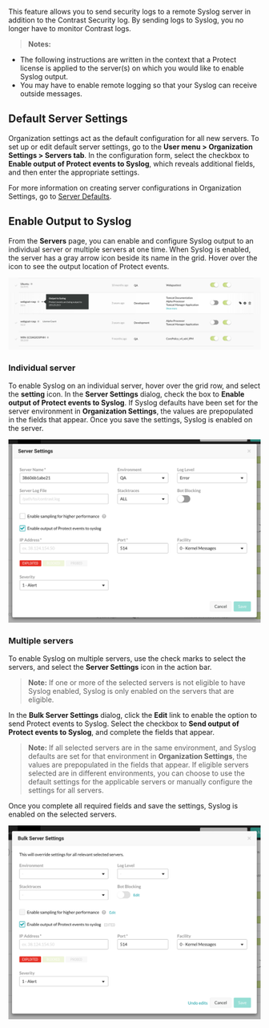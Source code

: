 <!--
title: "Output to Syslog"
description: "Overview of how to send protection events to Syslog"
tags: "user server Protection Syslog Output"
-->

This feature allows you to send security logs to a remote Syslog server in addition to the Contrast Security log. By sending logs to Syslog, you no longer have to monitor Contrast logs. 

> **Notes:** 
 * The following instructions are written in the context that a Protect license is applied to the server(s) on which you would like to enable Syslog output. 
 * You may have to enable remote logging so that your Syslog can receive outside messages. 

## Default Server Settings

Organization settings act as the default configuration for all new servers. To set up or edit default server settings, go to the **User menu > Organization Settings > Servers tab**. In the configuration form, select the checkbox to **Enable output of Protect events to Syslog**, which reveals additional fields, and then enter the appropriate settings.

For more information on creating server configurations in Organization Settings, go to [Server Defaults](admin-orgsettings.html#org-server). 

## Enable Output to Syslog 

From the **Servers** page, you can enable and configure Syslog output to an individual server or multiple servers at one time. When Syslog is enabled, the server has a gray arrow icon beside its name in the grid. Hover over the icon to see the output location of Protect events.

<a href="assets/images/Output-to-syslog.png" rel="lightbox" title="Output to Syslog enabled"><img class="thumbnail" src="assets/images/Output-to-syslog.png"/></a>

### Individual server 

To enable Syslog on an individual server, hover over the grid row, and select the **setting** icon. In the **Server Settings** dialog, check the box to **Enable output of Protect events to Syslog**. If Syslog defaults have been set for the server environment in **Organization Settings**, the values are prepopulated in the fields that appear. Once you save the settings, Syslog is enabled on the server.

<a href="assets/images/Server-settings.png" rel="lightbox" title="Enable Syslog for a server"><img class="thumbnail" src="assets/images/Server-settings.png"/></a>

### Multiple servers

To enable Syslog on multiple servers, use the check marks to select the servers, and select the **Server Settings** icon in the action bar. 

> **Note:** If one or more of the selected servers is not eligible to have Syslog enabled, Syslog is only enabled on the servers that are eligible. 

In the **Bulk Server Settings** dialog, click the **Edit** link to enable the option to send Protect events to Syslog. Select the checkbox to **Send output of Protect events to Syslog**, and complete the fields that appear. 

> **Note:** If all selected servers are in the same environment, and Syslog defaults are set for that environment in **Organization Settings**, the values are prepopulated in the fields that appear. If eligible servers selected are in different environments, you can choose to use the default settings for the applicable servers or manually configure the settings for all servers. 

Once you complete all required fields and save the settings, Syslog is enabled on the selected servers. 

<a href="assets/images/Bulk-server-settings.png" rel="lightbox" title="Enable Syslog for multiple servers"><img class="thumbnail" src="assets/images/Bulk-server-settings.png"/></a>

